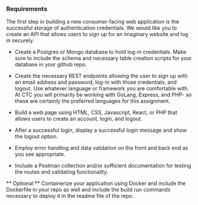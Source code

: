 ### Requirements

The first step in building a new consumer-facing web application is the successful
storage of authentication credentials. We would like you to create an API that
allows users to sign up for an imaginary website and log in securely.

- Create a Postgres or Mongo database to hold log-in credentials. Make
sure to include the schema and necessary table creation scripts for your
database in your github repo.

- Create the necessary REST endpoints allowing the user to sign up with an
email address and password, log-in with those credentials, and logout. Use
whatever language or framework you are comfortable with. At CTC you will
primarily be working with GoLang, Express, and PHP- so these are
certainly the preferred languages for this assignment.

- Build a web page using HTML, CSS, Javascript, React, or PHP that allows
users to create an account, login, and logout.

- After a successful login, display a successful login message and show the
logout option.

- Employ error handling and data validation on the front and back end as
you see appropriate.

- Include a Postman collection and/or sufficient documentation for testing the
routes and validating functionality.

** Optional ** Containerize your application using Docker and include the
Dockerfile in your repo as well and include the build run commands necessary to
deploy it in the readme file of the repo.
